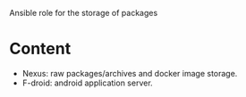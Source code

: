 Ansible role for the storage of packages

Content
=======

* Nexus: raw packages/archives and docker image storage.
* F-droid: android application server.
